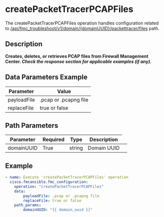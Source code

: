 # createPacketTracerPCAPFiles

The createPacketTracerPCAPFiles operation handles configuration related to [/api/fmc_troubleshoot/v1/domain/{domainUUID}/packettracer/files](/paths//api/fmc_troubleshoot/v1/domain/{domain_uuid}/packettracer/files.md) path.&nbsp;
## Description
**Creates, deletes, or retrieves PCAP files from Firewall Management Center. _Check the response section for applicable examples (if any)._**

## Data Parameters Example
| Parameter | Value |
| --------- | -------- |
| payloadFile | .pcap or .pcapng file |
| replaceFile | true or false |

## Path Parameters
| Parameter | Required | Type | Description |
| --------- | -------- | ---- | ----------- |
| domainUUID | True | string <td colspan=3> Domain UUID |

## Example
```yaml
- name: Execute 'createPacketTracerPCAPFiles' operation
  cisco.fmcansible.fmc_configuration:
    operation: "createPacketTracerPCAPFiles"
    data:
        payloadFile: .pcap or .pcapng file
        replaceFile: true or false
    path_params:
        domainUUID: "{{ domain_uuid }}"

```